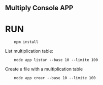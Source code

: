 ## Multiply Console APP

# RUN

```
    npm install
```

List multiplication table:
```
    node app listar --base 10 --limite 100
```

Create a file with a multiplication table
```
    node app crear --base 10 --limite 100
```